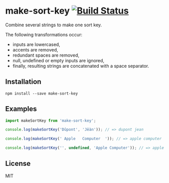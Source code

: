 # make-sort-key [![Build Status](https://travis-ci.org/mvila/make-sort-key.svg?branch=master)](https://travis-ci.org/mvila/make-sort-key)

Combine several strings to make one sort key.

The following transformations occur:

- inputs are lowercased,
- accents are removed,
- redundant spaces are removed,
- null, undefined or empty inputs are ignored,
- finally, resulting strings are concatenated with a space separator.

## Installation

```
npm install --save make-sort-key
```

## Examples

```javascript
import makeSortKey from 'make-sort-key';

console.log(makeSortKey('Dûpont', 'Jêàn')); // => dupont jean

console.log(makeSortKey(' Apple   Computer  ')); // => apple computer

console.log(makeSortKey('', undefined, 'Apple Computer')); // => apple computer
```

## License

MIT
